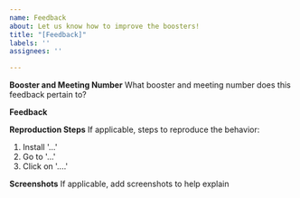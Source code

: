 ```yaml
---
name: Feedback
about: Let us know how to improve the boosters!
title: "[Feedback]"
labels: ''
assignees: ''

---
```


**Booster and Meeting Number**
What booster and meeting number does this feedback pertain to?

**Feedback**

**Reproduction Steps**
If applicable, steps to reproduce the behavior:
1. Install '...'
2. Go to '...'
3. Click on '....'

**Screenshots**
If applicable, add screenshots to help explain
